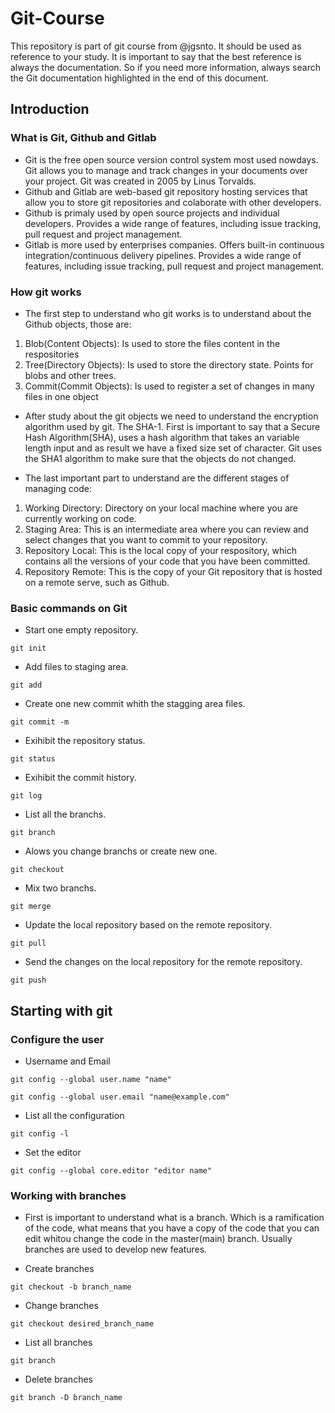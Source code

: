 # Git-Course
This repository is part of git course from @jgsnto. It should be used as reference to your study. It is important to say that the best reference is always the documentation. So if you need more information, always search the Git documentation highlighted in the end of this document.

## Introduction

### What is Git, Github and Gitlab

- Git is the free open source version control system most used nowdays. Git allows you to manage and track changes in your documents over your project. Git was created in 2005 by Linus Torvalds. 
- Github and Gitlab are web-based git repository hosting services that allow you to store git repositories and colaborate with other developers. 
- Github is primaly used by open source projects and individual developers. Provides a wide range of features, including issue tracking, pull request and project management. 
- Gitlab is more used by enterprises companies. Offers built-in continuous integration/continuous delivery pipelines. Provides a wide range of features, including issue tracking, pull request and project management. 

### How git works

- The first step to understand who git works is to understand about the Github objects, those are:
1. Blob(Content Objects): Is used to store the files content in the respositories
2. Tree(Directory Objects): Is used to store the directory state. Points for blobs and other trees. 
3. Commit(Commit Objects): Is used to register a set of changes in many files in one object 

- After study about the git objects we need to understand the encryption algorithm used by git. The SHA-1. First is important to say that a Secure Hash Algorithm(SHA), uses a hash algorithm that takes an variable length input and as result we have a fixed size set of character. Git uses the SHA1 algorithm to make sure that the objects do not changed.

- The last important part to understand are the different stages of managing code: 
1. Working Directory: Directory on your local machine where you are currently working on code.
2. Staging Area: This is an intermediate area where you can review and select changes that you want to commit to your repository.
3. Repository Local: This is the local copy of your respository, which contains all the versions of your code that you have been committed. 
4. Repository Remote: This is the copy of your Git repository that is hosted on a remote serve, such as Github. 

### Basic commands on Git
- Start one empty repository.
```
git init 
```
- Add files to staging area.
```
git add
```
- Create one new commit whith the stagging area files.
```
git commit -m 
```
- Exihibit the repository status. 
```
git status
```
- Exihibit the commit history. 
```
git log
```
- List all the branchs.
```
git branch
```
- Alows you change branchs or create new one.
```
git checkout 
```
- Mix two branchs.
```
git merge
```
- Update the local repository based on the remote repository.
```
git pull
```
- Send the changes on the local repository for the remote repository.
```
git push
```

## Starting with git 

### Configure the user 
- Username and Email

```
git config --global user.name "name"
```
```
git config --global user.email "name@example.com"
```

- List all the configuration

``` 
git config -l
``` 

- Set the editor

```
git config --global core.editor "editor name"
``` 
### Working with branches 

- First is important to understand what is a branch. Which is a ramification of the code, what means that you have a copy of the code that you can edit whitou change the code in the master(main) branch. Usually branches are used to develop new features. 

- Create branches
```
git checkout -b branch_name
```
- Change branches 
```
git checkout desired_branch_name
```
- List all branches
```
git branch
````
- Delete branches 
```
git branch -D branch_name
````
